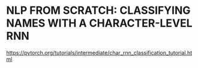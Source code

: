 # NLP FROM SCRATCH: CLASSIFYING NAMES WITH A CHARACTER-LEVEL RNN

https://pytorch.org/tutorials/intermediate/char_rnn_classification_tutorial.html